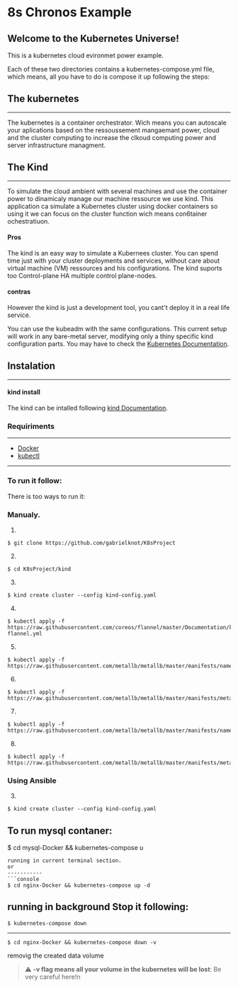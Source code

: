  
8s Chronos Example
===========================

Welcome to the Kubernetes Universe!
-----------
This is a kubernetes cloud evironmet power example.

Each of these two directories contains a kubernetes-compose.yml file, which means, all you have to do is compose it up following the steps:

The kubernetes 
----------------------
----------------------
The kubernetes is a container orchestrator. Wich means you can autoscale your aplications based on the ressoussement mangaemant power, cloud and the cluster computing to increase the clkoud computing power and server infrastructure managment. 

The Kind
-------------
-------------
To simulate the cloud ambient with several machines and use the container power to dinamicaly manage our machine ressource we use kind. This application ca simulate a Kubernetes cluster using docker containers so using it we can focus on the cluster function wich means con6tainer ochestratiuon.

#### Pros
The kind is an easy way to simulate a Kubernees cluster. You can spend time just with your cluster deployments and services, without care about virtual machine (VM) ressources and his configurations. The kind suports too Control-plane HA multiple control plane-nodes.
#### contras
However the kind is just a development tool, you cant't deploy it in a real life service. 

You can use the kubeadm with the same configurations. This current setup will work in any bare-metal server, modifying only a thiny specific kind configuration parts.
You may have to check the [Kubernetes Documentation](https://kubernetes.io/pt-br/docs/home/).

Instalation
------------
------------
#### kind install
The kind can be intalled following [kind Documentation](https://kind.sigs.k8s.io/docs/user/quick-start/). 

### Requiriments
***
- [Docker](https://docs.docker.com/engine/install/)
- [kubectl](https://kubernetes.io/docs/tasks/tools/install-kubectl-linux/)
------------------
### To run it follow:
There is too ways to run it:
### Manualy. 

1.
```console
$ git clone https://github.com/gabrielknot/K8sProject
```

2.
```console
$ cd K8sProject/kind
```
3.
```console
$ kind create cluster --config kind-config.yaml
```
4.
```console
$ kubectl apply -f https://raw.githubusercontent.com/coreos/flannel/master/Documentation/kube-flannel.yml
```
5.
```console
$ kubectl apply -f https://raw.githubusercontent.com/metallb/metallb/master/manifests/namespace.yaml
```
6.
```console
$ kubectl apply -f https://raw.githubusercontent.com/metallb/metallb/master/manifests/metallb.yaml
```
7.
```console
$ kubectl apply -f https://raw.githubusercontent.com/metallb/metallb/master/manifests/namespace.yaml
```
8.
```console
$ kubectl apply -f https://raw.githubusercontent.com/metallb/metallb/master/manifests/metallb.yaml
```

### Using Ansible

3.
```console
$ kind create cluster --config kind-config.yaml
```
To run mysql contaner:
-----------
$ cd mysql-Docker && kubernetes-compose u
```
running in current terminal section.
or
-----------
```console
$ cd nginx-Docker && kubernetes-compose up -d
```
running in background
Stop it following:
----------------------
```console
$ kubernetes-compose down
```

-----------
```console
$ cd nginx-Docker && kubernetes-compose down -v
```
removig the created data volume
> :warning: **-v flag means all your volume in the kubernetes will be lost**: Be very careful here!n
